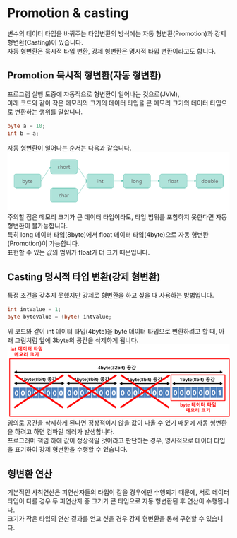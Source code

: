 # Promotion & casting

변수의 데이터 타입을 바꿔주는 타입변환의 방식에는 자동 형변환(Promotion)과 강제 형변환(Casting)이 있습니다. <br>
자동 형변환은 묵시적 타입 변환, 강제 형변환은 명시적 타입 변환이라고도 합니다. <br>

## Promotion 묵시적 형변환(자동 형변환)

프로그램 실행 도중에 자동적으로 형변환이 일어나는 것으로(JVM),<br>
아래 코드와 같이 작은 메모리의 크기의 데이터 타입을 큰 메모리 크기의 데이터 타입으로 변환하는 행위를 말합니다. <br>

```java
byte a = 10;
int b = a;
```

자동 형변환이 일어나는 순서는 다음과 같습니다. <br>
<img src="./img/promotion.png" width="600"><br>
주의할 점은 메모리 크기가 큰 데이터 타입이라도, 타입 범위를 포함하지 못한다면 자동 형변환이 불가능합니다.<br>
특히 long 데이터 타입(8byte)에서 float 데이터 타입(4byte)으로 자동 형변환(Promotion)이 가능합니다. <br>
표현할 수 있는 값의 범위가 float가 더 크기 때문입니다.<br>

## Casting 명시적 타입 변환(강제 형변환)

특정 조건을 갖추지 못했지만 강제로 형변환을 하고 싶을 때 사용하는 방법입니다. <br>

```java
int intValue = 1;
byte byteValue = (byte) intValue;
```

위 코드와 같이 int 데이터 타입(4byte)을 byte 데이터 타입으로 변환하려고 할 때, 아래 그림처럼 앞에 3byte의 공간을 삭제하게 됩니다. <br>
<img src="./img/casting.png" width="550"><br>
임의로 공간을 삭제하게 된다면 정상적이지 않을 값이 나올 수 있기 때문에 자동 형변환을 하려고 하면 컴파일 에러가 발생합니다. <br>
프로그래머 책임 하에 값이 정상적일 것이라고 판단하는 경우, 명시적으로 데이터 타입을 표기하여 강제 형변환을 수행할 수 있습니다. <br>

## 형변환 연산

기본적인 사칙연산은 피연산자들의 타입이 같을 경우에만 수행되기 때문에, 서로 데이터 타입이 다를 경우 두 피연산자 중 크기가 큰 타입으로 자동 형변환된 후 연산이 수행됩니다. <br>
크기가 작은 타입의 연산 결과를 얻고 싶을 경우 강제 형변환을 통해 구현할 수 있습니다.<br>
